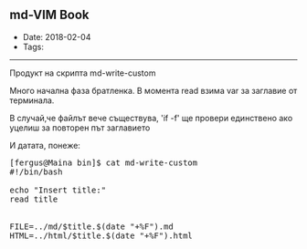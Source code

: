 ## md-VIM Book

* Date: 2018-02-04
* Tags: 


---

Продукт на скрипта md-write-custom

Много начална фаза братленка. В момента read взима var за заглавие от терминала.

В случай,че файлът вече съществува, 'if -f' ще провери единствено ако уцелиш за повторен път заглавието

И датата, понеже:

<pre>
[fergus@Maina bin]$ cat md-write-custom 
#!/bin/bash

echo "Insert title:"
read title


FILE=../md/$title.$(date "+%F").md
HTML=../html/$title.$(date "+%F").html

</pre>
